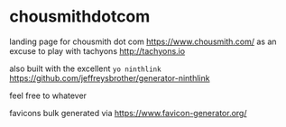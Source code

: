 chousmithdotcom
===============
landing page for chousmith dot com https://www.chousmith.com/ as an excuse to play with tachyons http://tachyons.io

also built with the excellent `yo ninthlink` https://github.com/jeffreysbrother/generator-ninthlink

feel free to whatever

favicons bulk generated via https://www.favicon-generator.org/
